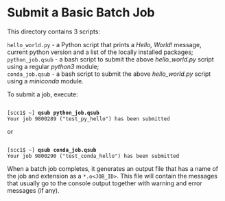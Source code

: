 # Submit a Basic Batch Job

This directory contains 3 scripts:

`hello_world.py` - a Python script that prints a *Hello, World!* message, current python version and a list of the locally installed packages;<br>
`python_job.qsub` - a bash script to submit the above *hello_world.py* script using a regular *python3* module;<br>
`conda_job.qsub` - a bash script to submit the above *hello_world.py* script using a *miniconda* module.<br>

To submit a job, execute:

<pre><code>
[scc1$ ~] <b>qsub python_job.qsub</b>
Your job 9800289 ("test_py_hello") has been submitted
</code></pre>
or 
<pre><code>
[scc1$ ~] <b>qsub conda_job.qsub</b>
Your job 9800290 ("test_conda_hello") has been submitted
</code></pre>

When a batch job completes, it generates an output file that has a name of the job and extension as a `*.o<JOB_ID>`.
This file will contain the messages that usually go to the console output together with warning and error messages (if any).
